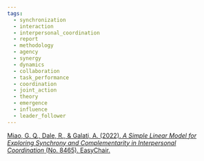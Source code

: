 ```yaml
---
tags:
  - synchronization
  - interaction
  - interpersonal_coordination
  - report
  - methodology
  - agency
  - synergy
  - dynamics
  - collaboration
  - task_performance
  - coordination
  - joint_action
  - theory
  - emergence
  - influence
  - leader_follower
---
```

[Miao, G. Q., Dale, R., & Galati, A. (2022). _A Simple Linear Model for Exploring Synchrony and Complementarity in Interpersonal Coordination_ (No. 8465). EasyChair.](https://co-mind.org/rdmaterials/php.cv/pdfs/inproceedings/miao_et_al.pdf)